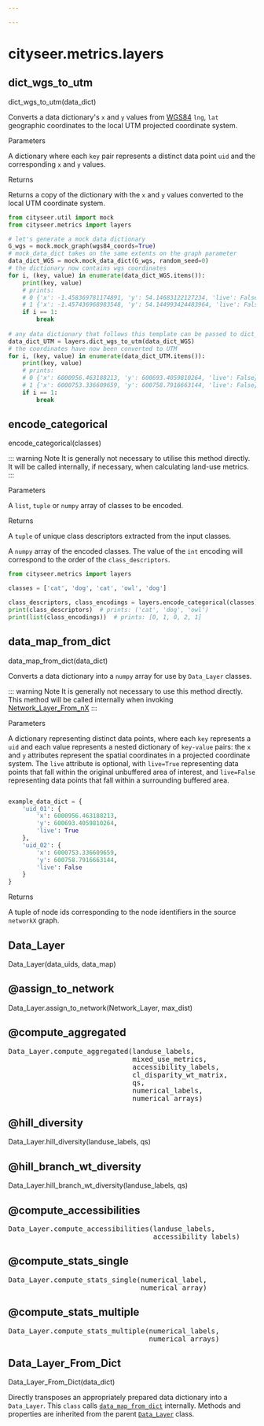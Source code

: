 ```yaml
---

---
```


<RenderMath></RenderMath>


cityseer.metrics.layers
=======================


dict\_wgs\_to\_utm
------------------

<FuncSignature>dict_wgs_to_utm(data_dict)</FuncSignature>

Converts a data dictionary's `x` and `y` values from [WGS84](https://epsg.io/4326) `lng`, `lat` geographic coordinates to the local UTM projected coordinate system.

<FuncHeading>Parameters</FuncHeading>

<FuncElement name="data_dict" type="dict">

A dictionary where each `key` pair represents a distinct data point `uid` and the corresponding `x` and `y` values.

</FuncElement>

<FuncHeading>Returns</FuncHeading>
<FuncElement name="dict" type="dict">

Returns a copy of the dictionary with the `x` and `y` values converted to the local UTM coordinate system.

</FuncElement>

```python
from cityseer.util import mock
from cityseer.metrics import layers

# let's generate a mock data dictionary
G_wgs = mock.mock_graph(wgs84_coords=True)
# mock_data_dict takes on the same extents on the graph parameter
data_dict_WGS = mock.mock_data_dict(G_wgs, random_seed=0)
# the dictionary now contains wgs coordinates
for i, (key, value) in enumerate(data_dict_WGS.items()):
    print(key, value)
    # prints:
    # 0 {'x': -1.458369781174891, 'y': 54.14683122127234, 'live': False}
    # 1 {'x': -1.457436968983548, 'y': 54.144993424483964, 'live': False}
    if i == 1:
        break
        
# any data dictionary that follows this template can be passed to dict_wgs_to_utm()
data_dict_UTM = layers.dict_wgs_to_utm(data_dict_WGS)
# the coordinates have now been converted to UTM
for i, (key, value) in enumerate(data_dict_UTM.items()):
    print(key, value)
    # prints:
    # 0 {'x': 6000956.463188213, 'y': 600693.4059810264, 'live': False}
    # 1 {'x': 6000753.336609659, 'y': 600758.7916663144, 'live': False}
    if i == 1:
        break
```


encode\_categorical
-------------------

<FuncSignature>encode_categorical(classes)</FuncSignature>

::: warning Note
It is generally not necessary to utilise this method directly. It will be called internally, if necessary, when calculating land-use metrics.
:::

<FuncHeading>Parameters</FuncHeading>

<FuncElement name="classes" type="list, tuple, np.ndarray">

A `list`, `tuple` or `numpy` array of classes to be encoded.

</FuncElement>

<FuncHeading>Returns</FuncHeading>
<FuncElement name="class_descriptors" type="tuple">

A `tuple` of unique class descriptors extracted from the input classes.

</FuncElement>

<FuncElement name="class_encodings" type="np.ndarray">

A `numpy` array of the encoded classes. The value of the `int` encoding will correspond to the order of the `class_descriptors`.

</FuncElement>

```python
from cityseer.metrics import layers

classes = ['cat', 'dog', 'cat', 'owl', 'dog']

class_descriptors, class_encodings = layers.encode_categorical(classes)
print(class_descriptors)  # prints: ('cat', 'dog', 'owl')
print(list(class_encodings))  # prints: [0, 1, 0, 2, 1]
```


data\_map\_from\_dict
---------------------

<FuncSignature>data_map_from_dict(data_dict)</FuncSignature>

Converts a data dictionary into a `numpy` array for use by `Data_Layer` classes.

::: warning Note
It is generally not necessary to use this method directly. This method will be called internally when invoking [Network_Layer_From_nX](/metrics/networks.html#network-layer-from-nx)
:::

<FuncHeading>Parameters</FuncHeading>

<FuncElement name="data_dict" type="dict">

A dictionary representing distinct data points, where each `key` represents a `uid` and each value represents a nested dictionary of `key-value` pairs: the `x` and `y` attributes represent the spatial coordinates in a projected coordinate system. The `live` attribute is optional, with `live=True` representing data points that fall within the original unbuffered area of interest, and `live=False` representing data points that fall within a surrounding buffered area.

```python

example_data_dict = {
    'uid_01': {
        'x': 6000956.463188213,
        'y': 600693.4059810264,
        'live': True
    },
    'uid_02': {
        'x': 6000753.336609659,
        'y': 600758.7916663144,
        'live': False
    }
}
```

</FuncElement>

<FuncHeading>Returns</FuncHeading>
<FuncElement name="node_uids" type="tuple">

A tuple of node ids corresponding to the node identifiers in the source `networkX` graph.

</FuncElement>




Data\_Layer <Chip text="class"/>
-----------

<FuncSignature>Data_Layer(data_uids, data_map)</FuncSignature>


@assign\_to\_network
---------------------

<FuncSignature>Data_Layer.assign_to_network(Network_Layer, max_dist)</FuncSignature>


@compute\_aggregated
---------------------

<FuncSignature>
<pre>
Data_Layer.compute_aggregated(landuse_labels,
                              mixed_use_metrics,
                              accessibility_labels,
                              cl_disparity_wt_matrix,
                              qs,
                              numerical_labels,
                              numerical_arrays)
</pre>
</FuncSignature>


@hill\_diversity
----------------

<FuncSignature>Data_Layer.hill_diversity(landuse_labels, qs)</FuncSignature>


@hill\_branch\_wt\_diversity
----------------------------

<FuncSignature>Data_Layer.hill_branch_wt_diversity(landuse_labels, qs)</FuncSignature>


@compute\_accessibilities
-------------------------

<FuncSignature>
<pre>
Data_Layer.compute_accessibilities(landuse_labels,
                                   accessibility_labels)
</pre>
</FuncSignature>


@compute\_stats\_single
-----------------------
<FuncSignature>
<pre>
Data_Layer.compute_stats_single(numerical_label,
                                numerical_array)
</pre>
</FuncSignature>

@compute\_stats\_multiple
-------------------------

<FuncSignature>
<pre>
Data_Layer.compute_stats_multiple(numerical_labels,
                                  numerical_arrays)
</pre>
</FuncSignature>


Data_Layer_From_Dict <Chip text="class"/>
--------------------

<FuncSignature>Data_Layer_From_Dict(data_dict)</FuncSignature>

Directly transposes an appropriately prepared data dictionary into a `Data_Layer`. This `class` calls [`data_map_from_dict`](#data-map-from-dict) internally. Methods and properties are inherited from the parent [`Data_Layer`](#data-layer) class.
